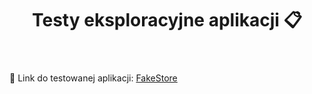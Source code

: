 <header>

# Testy eksploracyjne aplikacji 📋
  
</header>

📎 Link do testowanej aplikacji: [FakeStore](https://fakestore.testelka.pl/)

